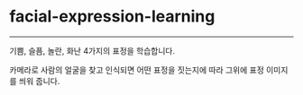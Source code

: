 # facial-expression-learning

---

기쁨, 슬픔, 놀란, 화난 4가지의 표정을 학습합니다.  


카메라로 사람의 얼굴을 찾고 인식되면 어떤 표정을 짓는지에 따라 그위에 표정 이미지를 씌워 줍니다. 

```
